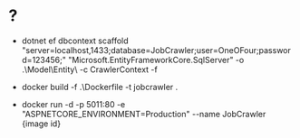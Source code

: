 ﻿# ?

- dotnet ef dbcontext scaffold "server=localhost,1433;database=JobCrawler;user=OneOFour;password=123456;" "Microsoft.EntityFrameworkCore.SqlServer" -o .\Model\Entity\ -c CrawlerContext -f

- docker build -f .\Dockerfile -t jobcrawler .

- docker run -d -p 5011:80 -e "ASPNETCORE_ENVIRONMENT=Production" --name JobCrawler {image id}